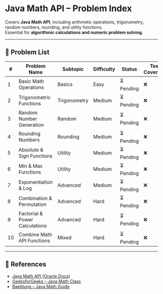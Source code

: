 # Java Math API – Problem Index

Covers **Java Math API**, including arithmetic operations, trigonometry, random numbers, rounding, and utility functions.  
Essential for **algorithmic calculations and numeric problem solving**.

---

## 📌 Problem List

| # | Problem Name | Subtopic | Difficulty | Status | Test Coverage |
|---|--------------|----------|------------|--------|---------------|
| 1 | Basic Math Operations | Basics | Easy | ⏳ Pending | ❌ |
| 2 | Trigonometric Functions | Trigonometry | Medium | ⏳ Pending | ❌ |
| 3 | Random Number Generation | Random | Medium | ⏳ Pending | ❌ |
| 4 | Rounding Numbers | Rounding | Medium | ⏳ Pending | ❌ |
| 5 | Absolute & Sign Functions | Utility | Medium | ⏳ Pending | ❌ |
| 6 | Min & Max Functions | Utility | Medium | ⏳ Pending | ❌ |
| 7 | Exponentiation & Log | Advanced | Medium | ⏳ Pending | ❌ |
| 8 | Combination & Permutation | Advanced | Hard | ⏳ Pending | ❌ |
| 9 | Factorial & Power Calculations | Advanced | Hard | ⏳ Pending | ❌ |
| 10 | Combine Math API Functions | Mixed | Hard | ⏳ Pending | ❌ |

---

## 🔗 References

- [Java Math API (Oracle Docs)](https://docs.oracle.com/javase/8/docs/api/java/lang/Math.html)
- [GeeksforGeeks – Java Math Class](https://www.geeksforgeeks.org/math-class-in-java/)
- [Baeldung – Java Math Guide](https://www.baeldung.com/java-math)
